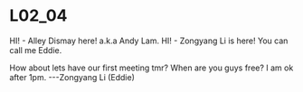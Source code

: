 # L02_04

HI! - Alley Dismay here! a.k.a Andy Lam.
HI! - Zongyang Li is here! You can call me Eddie.





How about lets have our first meeting tmr? When are you guys free? I am ok after 1pm. ---Zongyang Li (Eddie)

